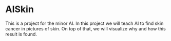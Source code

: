 # AISkin
This is a project for the minor AI. In this project we will teach AI to find skin cancer in pictures of skin. On top of that, we will visualize why and how this result is found.
